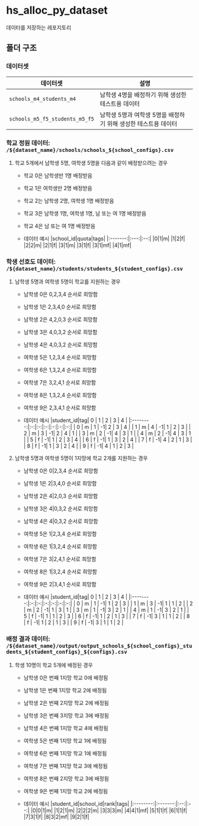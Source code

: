 # hs_alloc_py_dataset
데이터를 저장하는 레포지토리

## 폴더 구조
### 데이터셋
| 데이터셋 | 설명 |
| ------- | ---- |
| `schools_m4_students_m4` | 남학생 4명을 배정하기 위해 생성한 테스트용 데이터 |
| `schools_m5_f5_students_m5_f5` | 남학생 5명과 여학생 5명을 배정하기 위해 생성한 테스트용 데이터 |

### 학교 정원 데이터: `/${dataset_name}/schools/schools_${school_configs}.csv`
1. 학교 5개에서 남학생 5명, 여학생 5명을 다음과 같이 배정받으려는 경우
    - 학교 0은 남학생만 1명 배정받음
    - 학교 1은 여학생만 2명 배정받음
    - 학교 2는 남학생 2명, 여학생 1명 배정받음
    - 학교 3은 남학생 1명, 여학생 1명, 남 또는 여 1명 배정받음
    - 학교 4은 남 또는 여 1명 배정받음

    - 데이터 예시
        |school_id|quota|tags|
        |:-------:|:---:|:--:|
        |0|1|m|
        |1|2|f|
        |2|2|m|
        |2|1|f|
        |3|1|m|
        |3|1|f|
        |3|1|mf|
        |4|1|mf|

### 학생 선호도 데이터: `/${dataset_name}/students/students_${student_configs}.csv`
1. 남학생 5명과 여학생 5명이 학교를 지원하는 경우
    - 남학생 0은 0,2,3,4 순서로 희망함
    - 남학생 1은 2,3,4,0 순서로 희망함
    - 남학생 2은 4,2,0,3 순서로 희망함
    - 남학생 3은 4,0,3,2 순서로 희망함
    - 남학생 4은 4,0,3,2 순서로 희망함
    - 여학생 5은 1,2,3,4 순서로 희망함
    - 여학생 6은 1,3,2,4 순서로 희망함
    - 여학생 7은 3,2,4,1 순서로 희망함
    - 여학생 8은 1,3,2,4 순서로 희망함
    - 여학생 9은 2,3,4,1 순서로 희망함

    - 데이터 예시
        |student_id|tag| 0 | 1 | 2 | 3 | 4 |
        |:--------:|:-:|:-:|:-:|:-:|:-:|:-:|
        |     0    | m | 1 | -1| 2 | 3 | 4 |
        |     1    | m | 4 | -1| 1 | 2 | 3 |
        |     2    | m | 3 | -1| 2 | 4 | 1 |
        |     3    | m | 2 | -1| 4 | 3 | 1 |
        |     4    | m | 2 | -1| 4 | 3 | 1 |
        |     5    | f | -1| 1 | 2 | 3 | 4 |
        |     6    | f | -1| 1 | 3 | 2 | 4 |
        |     7    | f | -1| 4 | 2 | 1 | 3 |
        |     8    | f | -1| 1 | 3 | 2 | 4 |
        |     9    | f | -1| 4 | 1 | 2 | 3 |

1. 남학생 5명과 여학생 5명이 1지망에 학교 2개를 지원하는 경우
    - 남학생 0은 0|2,3,4 순서로 희망함
    - 남학생 1은 2|3,4,0 순서로 희망함
    - 남학생 2은 4|2,0,3 순서로 희망함
    - 남학생 3은 4|0,3,2 순서로 희망함
    - 남학생 4은 4|0,3,2 순서로 희망함
    - 여학생 5은 1|2,3,4 순서로 희망함
    - 여학생 6은 1|3,2,4 순서로 희망함
    - 여학생 7은 3|2,4,1 순서로 희망함
    - 여학생 8은 1|3,2,4 순서로 희망함
    - 여학생 9은 2|3,4,1 순서로 희망함

    - 데이터 예시
        |student_id|tag| 0 | 1 | 2 | 3 | 4 |
        |:--------:|:-:|:-:|:-:|:-:|:-:|:-:|
        |     0    | m | 1 | -1| 1 | 2 | 3 |
        |     1    | m | 3 | -1| 1 | 1 | 2 |
        |     2    | m | 2 | -1| 1 | 3 | 1 |
        |     3    | m | 1 | -1| 3 | 2 | 1 |
        |     4    | m | 1 | -1| 3 | 2 | 1 |
        |     5    | f | -1| 1 | 1 | 2 | 3 |
        |     6    | f | -1| 1 | 2 | 1 | 3 |
        |     7    | f | -1| 3 | 1 | 1 | 2 |
        |     8    | f | -1| 1 | 2 | 1 | 3 |
        |     9    | f | -1| 3 | 1 | 1 | 2 |

### 배정 결과 데이터: `/${dataset_name}/output/output_schools_${school_configs}_students_${student_configs}_${configs}.csv`
1. 학생 10명이 학교 5개에 배정된 경우
    - 남학생 0은 번째 1지망 학교 0에 배정됨
    - 남학생 1은 번째 1지망 학교 2에 배정됨
    - 남학생 2은 번째 2지망 학교 2에 배정됨
    - 남학생 3은 번째 3지망 학교 3에 배정됨
    - 남학생 4은 번째 1지망 학교 4에 배정됨
    - 여학생 5은 번째 1지망 학교 1에 배정됨
    - 여학생 6은 번째 1지망 학교 1에 배정됨
    - 여학생 7은 번째 1지망 학교 3에 배정됨
    - 여학생 8은 번째 2지망 학교 3에 배정됨
    - 여학생 9은 번째 1지망 학교 2에 배정됨

    - 데이터 예시
        |student_id|school_id|rank|tags|
        |:--------:|:-------:|:--:|:--:|
        |0|0|1|m|
        |1|2|1|m|
        |2|2|2|m|
        |3|3|3|m|
        |4|4|1|mf|
        |5|1|1|f|
        |6|1|1|f|
        |7|3|1|f|
        |8|3|2|mf|
        |9|2|1|f|
